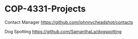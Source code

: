 # COP-4331-Projects

Contact Manager
https://github.com/johnnycheadshot/contacts

Dog Spotting
https://github.com/SamanthaLa/dogspotting
